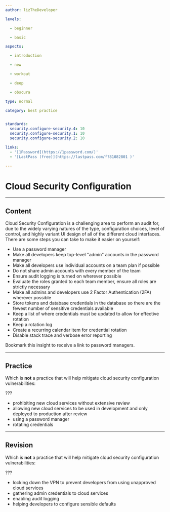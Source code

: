 ```yaml
---
author: lizTheDeveloper

levels:

  - beginner

  - basic

aspects:

  - introduction

  - new

  - workout

  - deep

  - obscura

type: normal

category: best practice


standards:
  security.configure-security.4: 10
  security.configure-security.1: 10
  security.configure-security.2: 10

links:
  - '[1Password](https://1password.com/)'
  - '[LastPass (free)](https://lastpass.com/f?81082801 )'

---
```


# Cloud Security Configuration

---
## Content

Cloud Security Configuration is a challenging area to perform an audit for, due to the widely varying natures of the type, configuration choices, level of control, and highly variant UI design of all of the different cloud interfaces. There are some steps you can take to make it easier on yourself:

- Use a password manager
- Make all developers keep top-level "admin" accounts in the password manager
- Make all developers use individual accounts on a team plan if possible
- Do not share admin accounts with every member of the team
- Ensure audit logging is turned on wherever possible
- Evaluate the roles granted to each team member, ensure all roles are strictly necessary
- Make all admins and developers use 2 Factor Authentication (2FA) wherever possible
- Store tokens and database credentials in the database so there are the fewest number of sensitive credentials available
- Keep a list of where credentials must be updated to allow for effective rotation
- Keep a rotation log
- Create a recurring calendar item for credential rotation
- Disable stack trace and verbose error reporting

Bookmark this insight to receive a link to password managers.

---
## Practice

Which is **not** a practice that will help mitigate cloud security configuration vulnerabilities:

???

* prohibiting new cloud services without extensive review
* allowing new cloud services to be used in development and only deployed to production after review
* using a password manager
* rotating credentials

---
## Revision

Which is **not** a practice that will help mitigate cloud security configuration vulnerabilities:

???

* locking down the VPN to prevent developers from using unapproved cloud services
* gathering admin credentials to cloud services
* enabling audit logging
* helping developers to configure sensible defaults
